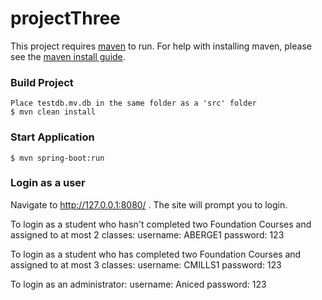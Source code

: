 # projectThree

This project requires [maven](https://maven.apache.org/index.html) to run. For help with installing maven, please see the [maven install guide](https://maven.apache.org/install.html).

### Build Project
```
Place testdb.mv.db in the same folder as a 'src' folder
$ mvn clean install
```

### Start Application
```
$ mvn spring-boot:run
```

### Login as a user

Navigate to http://127.0.0.1:8080/ . The site will prompt you to login.

To login as a student who hasn't completed two Foundation Courses and assigned to at most 2 classes:
username: ABERGE1
password: 123

To login as a student who has completed two Foundation Courses and assigned to at most 3 classes:
username: CMILLS1
password: 123

To login as an administrator:
username: Aniced
password: 123
